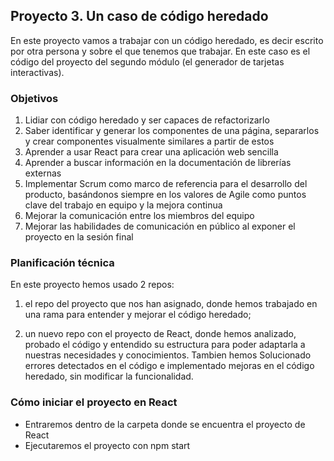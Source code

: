 
## Proyecto 3. Un caso de código heredado

En este proyecto vamos a trabajar con un código heredado, es decir escrito por otra persona y sobre el que tenemos que trabajar. En este caso es el código del proyecto del segundo módulo (el generador de tarjetas interactivas).


### Objetivos

1. Lidiar con código heredado y ser capaces de refactorizarlo
2. Saber identificar y generar los componentes de una página, separarlos y crear componentes visualmente similares a partir de estos
3. Aprender a usar React para crear una aplicación web sencilla
4. Aprender a buscar información en la documentación de librerías externas
5. Implementar Scrum como marco de referencia para el desarrollo del producto, basándonos siempre en los valores de Agile como puntos clave del trabajo en equipo y la mejora continua
6. Mejorar la comunicación entre los miembros del equipo
7. Mejorar las habilidades de comunicación en público al exponer el proyecto en la sesión final

### Planificación técnica

En este proyecto hemos usado 2 repos: 

1) el repo del proyecto que nos han asignado, donde hemos trabajado en una rama para entender y mejorar el código heredado; 

2) un nuevo repo con el proyecto de React, donde hemos analizado, probado el código y entendido su estructura para poder adaptarla a nuestras necesidades y conocimientos. Tambien hemos Solucionado errores detectados en el código e
implementado mejoras en el código heredado, sin modificar la funcionalidad.


### Cómo iniciar el proyecto en React

- Entraremos dentro de la carpeta donde se encuentra el proyecto de React
- Ejecutaremos el proyecto con npm start

